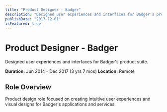 ```yaml
---
title: "Product Designer - Badger"
description: "Designed user experiences and interfaces for Badger's product suite."
publishDate: "2017-12-01"
isFeatured: true
---
```


# Product Designer - Badger

Designed user experiences and interfaces for Badger's product suite.

**Duration:** Jun 2014 - Dec 2017 (3 yrs 7 mos)
**Location:** Remote

## Role Overview
Product design role focused on creating intuitive user experiences and visual designs for Badger's applications and services.